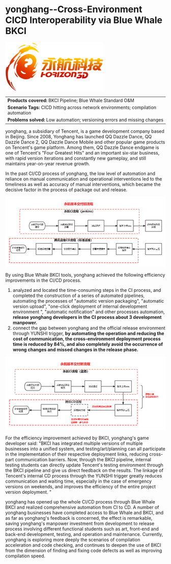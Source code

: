 # **yonghang--Cross-Environment CICD Interoperability via Blue Whale BKCI**

![](../../.gitbook/assets/image-casestady-yonghang1.png) 

||
|:-|
|**Products covered:** BKCI Pipeline; Blue Whale Standard O&M|
|**Scenario Tags:** CICD hitting across network environments; compilation automation|
|**Problems solved:** Low automation; versioning errors and missing changes|


yonghang, a subsidiary of Tencent, is a game development company based in Beijing. Since 2008, Yonghang has launched QQ Dazzle Dance, QQ Dazzle Dance 2, QQ Dazzle Dance Mobile and other popular game products on Tencent's game platform. Among them, QQ Dazzle Dance endgame is one of Tencent's "Four Greatest Hits" and an important six-star business, with rapid version iterations and constantly new gameplay, and still maintains year-on-year revenue growth.


In the past CI/CD process of yonghang, the low level of automation and reliance on manual communication and operational interventions led to the timeliness as well as accuracy of manual interventions, which became the decisive factor in the process of package out and release.


![](../../.gitbook/assets/image-casestudy-yonghang2.png)


By using Blue Whale BKCI tools, yonghang achieved the following efficiency improvements in the CI/CD process.
1. analyzed and located the time-consuming steps in the CI process, and completed the construction of a series of automated pipelines, automating the processes of "automatic version packaging", "automatic version upload", "one-click deployment of internal development environment ", "automatic notification" and other processes automation, **release yonghang developers in the CI process about 3 development manpower.**
2. connect the gap between yonghang and the official release environment through YUNSHI trigger, **by automating the operation and reducing the cost of communication, the cross-environment deployment process time is reduced by 84%, and also completely avoid the occurrence of wrong changes and missed changes in the release phase.**

![](../../.gitbook/assets/image-casestudy-yonghang3.png)


For the efficiency improvement achieved by BKCI, yonghang's game developer said: "BKCI has integrated multiple versions of multiple businesses into a unified system, and testing/art/planning can all participate in the implementation of their respective deployment links, reducing cross-part communication barriers. Now, through the BKCI pipeline, internal testing students can directly update Tencent's testing environment through the BKCI pipeline and give us direct feedback on the results. The linkage of Tencent's internal CD process through the YUNSHI trigger greatly reduces communication and waiting time, especially in the case of emergency versions on weekends, and improves the efficiency of the entire project version deployment. "

yonghang has opened up the whole CI/CD process through Blue Whale BKCI and realized comprehensive automation from CI to CD. A number of yonghang businesses have completed access to Blue Whale and BKCI, and as far as yonghang's feedback is concerned, the effect is remarkable, saving yonghang's manpower investment from development to release process involving different functional students such as art, front-end and back-end development, testing, and operation and maintenance. Currently, yonghang is exploring more deeply the scenarios of compilation acceleration and code checking, and continues to deepen the use of BKCI from the dimension of finding and fixing code defects as well as improving compilation speed.
